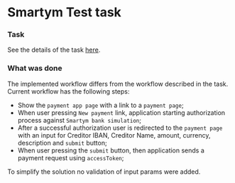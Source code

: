 # Smartym Test task

### Task

See the details of the task [here](http://test.devenv.smartym.by/).

### What was done

The implemented workflow differs from the workflow described in the task.
Current workflow has the following steps:
 - Show the `payment app page` with a link to a `payment page`;
 - When user pressing `New payment` link, application starting authorization process against `Smartym bank simulation`;
 - After a successful authorization user is redirected to the `payment page` with an input for Creditor IBAN, Creditor Name, amount, currency, description and `submit` button;
 - When user pressing the `submit` button, then application sends a payment request using `accessToken`;

To simplify the solution no validation of input params were added.
